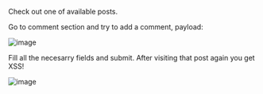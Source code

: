 Check out one of available posts.

Go to comment section and try to add a comment, payload: <script>alert(1)</script>

![image](https://github.com/user-attachments/assets/26432346-ca8b-4165-8b67-8e974a8078d2)

Fill all the necesarry fields and submit. After visiting that post again you get XSS!

![image](https://github.com/user-attachments/assets/4961dcb1-f5d2-4d42-a724-3fe06c33188d)
